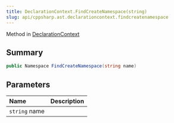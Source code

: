 ```yaml
---
title: DeclarationContext.FindCreateNamespace(string)
slug: api/cppsharp.ast.declarationcontext.findcreatenamespace
---
```

Method in [DeclarationContext](/api/cppsharp/ast/declarationcontext)

## Summary



```csharp
public Namespace FindCreateNamespace(string name)
```

## Parameters

|Name|Description|
|:---|:---|
|`string` name||

